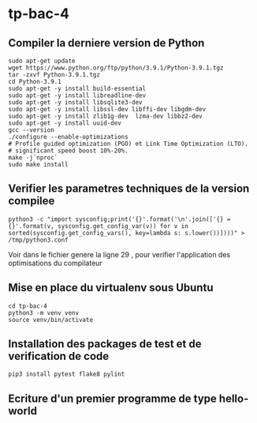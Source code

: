 # tp-bac-4

## Compiler la derniere version de Python
```shell
sudo apt-get update
wget https://www.python.org/ftp/python/3.9.1/Python-3.9.1.tgz
tar -zxvf Python-3.9.1.tgz 
cd Python-3.9.1
sudo apt-get -y install build-essential
sudo apt-get -y install libreadline-dev
sudo apt-get -y install libsqlite3-dev
sudo apt-get -y install libssl-dev libffi-dev libgdm-dev
sudo apt-get -y install zlib1g-dev  lzma-dev libbz2-dev
sudo apt-get -y install uuid-dev
gcc --version
./configure --enable-optimizations 
# Profile guided optimization (PGO) et Link Time Optimization (LTO).
# significant speed boost 10%-20%. 
make -j`nproc`
sudo make install
```
## Verifier les parametres techniques de la version compilee
```
python3 -c "import sysconfig;print('{}'.format('\n'.join(['{} = {}'.format(v, sysconfig.get_config_var(v)) for v in sorted(sysconfig.get_config_vars(), key=lambda s: s.lower())])))" > /tmp/python3.conf
```

Voir dans le fichier genere la ligne 29 , pour verifier l'application des optimisations du compilateur

## Mise en place du virtualenv sous Ubuntu
```shell
cd tp-bac-4
python3 -m venv venv
source venv/bin/activate
```
## Installation des packages de test et de verification de code
```shell
pip3 install pytest flake8 pylint
```

## Ecriture d'un premier programme de type hello-world





